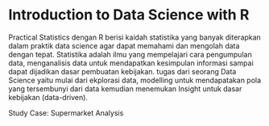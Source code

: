 # Introduction to Data Science with R
Practical Statistics dengan R berisi kaidah statistika yang banyak diterapkan dalam praktik data science agar dapat memahami dan mengolah data dengan tepat.
Statistika adalah ilmu yang mempelajari cara pengumpulan data, menganalisis data untuk mendapatkan kesimpulan informasi sampai dapat dijadikan dasar pembuatan kebijakan. tugas dari seorang Data Science yaitu mulai dari ekplorasi data, modelling untuk mendapatakan pola yang tersembunyi dari data kemudian menemukan Insight untuk dasar kebijakan (data-driven).

Study Case: Supermarket Analysis
